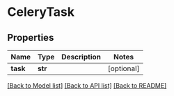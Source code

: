 # CeleryTask

## Properties
Name | Type | Description | Notes
------------ | ------------- | ------------- | -------------
**task** | **str** |  | [optional] 

[[Back to Model list]](../README.md#documentation-for-models) [[Back to API list]](../README.md#documentation-for-api-endpoints) [[Back to README]](../README.md)


